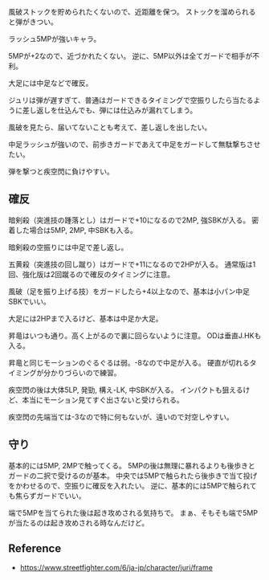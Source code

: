 風破ストックを貯められたくないので、近距離を保つ。
ストックを溜められると弾がきつい。

ラッシュ5MPが強いキャラ。

5MPが+2なので、近づかれたくない。
逆に、5MP以外は全てガードで相手が不利。

大足には中足などで確反。

ジュリは弾が遅すぎて、普通はガードできるタイミングで空振りしたら当たるように差し返しを仕込んでも、弾には仕込みが漏れてしまう。

風破を見たら、届いてないことも考えて、差し返しを出したい。

中足ラッシュが強いので、前歩きガードであえて中足をガードして無駄撃ちさせたい。

弾を撃つと疾空閃に負けやすい。

## 確反

暗剣殺（突進技の踵落とし）はガードで+10になるので2MP, 強SBKが入る。
密着した場合は5MP, 2MP, 中SBKも入る。

暗剣殺の空振りには中足で差し返し。

五黄殺（突進技の回し蹴り）はガードで+11になるので2HPが入る。
通常版は1回、強化版は2回蹴るので確反のタイミングに注意。

風破（足を振り上げる技）をガードしたら+4以上なので、基本は小パン中足SBKでいい。

大足には2HPまで入るけど、基本は中足か大足。

昇竜はいつも通り。高く上がるので裏に回らないように注意。
ODは垂直J.HKも入る。

昇竜と同じモーションのぐるぐるは弱。-8なので中足が入る。
硬直が切れるタイミングが分かりづらいので練習。

疾空閃の後は大体5LP, 発勁, 構え-LK, 中SBKが入る。
インパクトも狙えるけど、本当にモーション見てすぐ出さないと受けられる。

疾空閃の先端当ては-3なので特に何もないが、遠いので対空しやすい。

## 守り

基本的には5MP, 2MPで触ってくる。
5MPの後は無理に暴れるよりも後歩きとガードの二択で受けるのが基本。
中央では5MPで触られたら後歩きで当て投げをかわせるので、空振りに確反を入れたい。
逆に、基本的には5MPで触られても焦らずガードでいい。

端で5MPを当てられた後は起き攻めされる気持ちで。
まぁ、そもそも端で5MPが当たるのは起き攻めされる時なんだけど。

## Reference

- https://www.streetfighter.com/6/ja-jp/character/juri/frame

